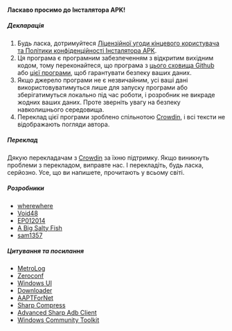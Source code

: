 #### Ласкаво просимо до Інсталятора APK!

##### Декларація
1. Будь ласка, дотримуйтеся [Ліцензійної угоди кінцевого користувача та Політики конфіденційності Інсталятора APK](https://github.com/Paving-Base/APK-Installer/blob/main/Privacy.md).
2. Ця програма є програмним забезпеченням з відкритим вихідним кодом, тому переконайтеся, що програма з [цього сховища Github](https://github.com/Paving-Base/APK-Installer) або [цієї програми](https://www.microsoft.com/store/apps/9P2JFQ43FPPG), щоб гарантувати безпеку ваших даних.
3. Якщо джерело програми не є незвичайним, усі ваші дані використовуватимуться лише для запуску програми або зберігатимуться локально під час роботи, і розробник не викраде жодних ваших даних. Проте зверніть увагу на безпеку навколишнього середовища.
4. Переклад цієї програми зроблено спільнотою [Crowdin](https://crowdin.com/project/APKInstaller "Crowdin"), і всі тексти не відображають погляди автора.

##### Переклад
Дякую перекладачам з [Crowdin](https://crowdin.com/project/APKInstaller "Crowdin") за їхню підтримку. Якщо виникнуть проблеми з перекладом, виправте нас. І перекладіть, будь ласка, серйозно. Усе, що ви напишете, прочитають у всьому світі.

##### Розробники
- [wherewhere](https://github.com/wherewhere)
- [Void48](https://github.com/Void48)
- [EP012014](https://github.com/EP012014)
- [A Big Salty Fish](https://github.com/bigsaltyfishes)
- [sam1357](https://github.com/sam1357)

##### Цитування та посилання
- [MetroLog](https://github.com/roubachof/MetroLog "MetroLog")
- [Zeroconf](https://github.com/novotnyllc/Zeroconf "Zeroconf")
- [Windows UI](https://github.com/microsoft/microsoft-ui-xaml "Windows UI")
- [Downloader](https://github.com/bezzad/Downloader "Downloader")
- [AAPTForNet](https://github.com/canheo136/QuickLook.Plugin.ApkViewer "AAPTForNet")
- [Sharp Compress](https://github.com/adamhathcock/sharpcompress "Sharp Compress")
- [Advanced Sharp Adb Client](https://github.com/yungd1plomat/AdvancedSharpAdbClient "Advanced Sharp Adb Client")
- [Windows Community Toolkit](https://github.com/CommunityToolkit/WindowsCommunityToolkit "Windows Community Toolkit")